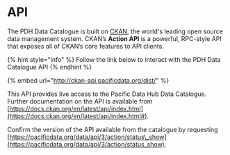# API

The PDH Data Catalogue is built on [CKAN](https://ckan.org/), the world's leading open source data management system. CKAN’s **Action API** is a powerful, RPC-style API that exposes all of CKAN’s core features to API clients.

{% hint style="info" %}
Follow the link below to interact with the PDH Data Catalogue API
{% endhint %}

{% embed url="http://ckan-api.pacificdata.org/dist/" %}

This API provides live access to the Pacific Data Hub Data Catalogue. Further documentation on the API is available from [https://docs.ckan.org/en/latest/api/index.html](https://docs.ckan.org/en/latest/api/index.html#).

Confirm the version of the API available from the catalogue by requesting [https://pacificdata.org/data/api/3/action/status\_show](https://pacificdata.org/data/api/3/action/status_show).

